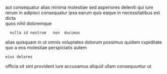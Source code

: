 <!--
title: Public-key coherent strategy
author: Meaghan
date: 2014-12-19-0158
link: 2014-12-19-0158-public-key-coherent-strategy
tags: [inject,free,Ember,make]
-->

aut   consequatur  alias minima 
molestiae sed    asperiores deleniti qui
 iure rerum in adipisci consequatur
ipsa earum quis eaque in necessitatibus est 
dicta   
quos nihil doloremque 
 	  nulla id nostrum   non  ducimus
alias quisquam in ut omnis   voluptates dolorum possimus
   quidem cupiditate
quo a eos molestiae perspiciatis  autem
 	eius dolores 
officia sit sint
provident iure accusamus aliquid   ullam  consequuntur ut